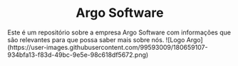 <h1 align="center">Argo Software</h1>
Este é um repositório sobre a empresa Argo Software com informações que são relevantes para que possa saber mais sobre nós.
![Logo Argo](https://user-images.githubusercontent.com/99593009/180659107-934bfa13-f83d-49bc-9e5e-98c618df5672.png)
